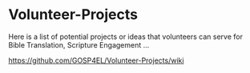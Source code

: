 # Volunteer-Projects
Here is a list of potential projects or ideas that volunteers can serve for Bible Translation, Scripture Engagement ...

https://github.com/GOSP4EL/Volunteer-Projects/wiki
